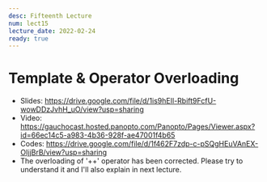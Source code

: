 ```yaml
---
desc: Fifteenth Lecture
num: lect15
lecture_date: 2022-02-24
ready: true
---
```


# Template & Operator Overloading

* Slides: <https://drive.google.com/file/d/1is9hEIl-Rbift9FcfU-wowDDzJvhH_uO/view?usp=sharing>
* Video: <https://gauchocast.hosted.panopto.com/Panopto/Pages/Viewer.aspx?id=66ec14c5-a983-4b36-928f-ae47001f4b65>
* Codes: <https://drive.google.com/file/d/1f462F7zdp-c-pSQgHEuVAnEX-OIjjBrB/view?usp=sharing>
* The overloading of '++' operator has been corrected. Please try to understand it and I'll also explain in next lecture.
